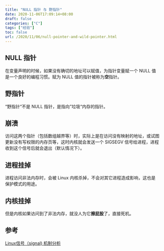 ```yaml
---
title: "NULL 指针 与 野指针"
date: 2020-11-06T17:09:14+08:00
draft: false
categories: ["C"]
tags: ["经验"]
toc: false
url: /2020/11/06/null-pointer-and-wild-pointer.html
---
```


## NULL 指针

在变量声明的时候，如果没有确切的地址可以赋值，为指针变量赋一个 NULL 值是一个良好的编程习惯。赋为 NULL 值的指针被称为**空**指针。

## 野指针

“野指针“不是 NULL 指针，是指向”垃圾“内存的指针。

## 崩溃

访问这两个指针（包括数组越界等）时，实际上是在访问没有映射的地址，或试图更新没有写权限的内存页等，这时内核就会发送一个 SIGSEGV 信号给进程，进程收到这个信号后就会退出（默认情况下）。



## 进程挂掉

进程访问非法内存时，会被 Linux 内核杀掉，不会对其它进程造成影响，这也是保护模式的用途。

## 内核挂掉

但是内核如果访问到了非法内存，就没人为它**擦屁股**了，直接死机。



## 参考

[Linux信号（signal) 机制分析](https://www.cnblogs.com/hoys/archive/2012/08/19/2646377.html)